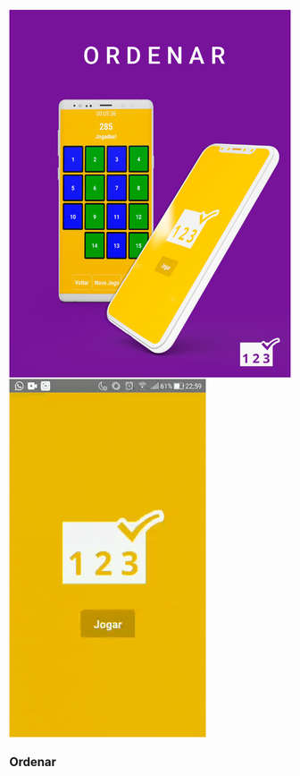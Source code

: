 ![](https://github.com/henfreire/jogo-ordenar-react-native/blob/master/ordernar-arte.jpg?raw=true)
![](https://github.com/henfreire/jogo-ordenar-react-native/blob/master/gif-order-number.gif?raw=true)
## Ordenar

